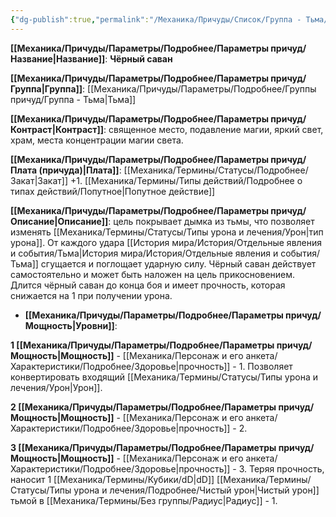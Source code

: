```yaml
---
{"dg-publish":true,"permalink":"/Механика/Причуды/Список/Группа - Тьма/Чёрный саван/","noteIcon":"","created":"2025-10-12T10:43:45.220+03:00","updated":"2025-10-20T13:31:33.387+03:00"}
---
```



**[[Механика/Причуды/Параметры/Подробнее/Параметры причуд/Название\|Название]]**: **Чёрный саван**

**[[Механика/Причуды/Параметры/Подробнее/Параметры причуд/Группа\|Группа]]**: [[Механика/Причуды/Параметры/Подробнее/Группы причуд/Группа - Тьма\|Тьма]] 

**[[Механика/Причуды/Параметры/Подробнее/Параметры причуд/Контраст\|Контраст]]**: священное место, подавление магии, яркий свет, храм, места концентрации магии света.

**[[Механика/Причуды/Параметры/Подробнее/Параметры причуд/Плата (причуда)\|Плата]]**: [[Механика/Термины/Статусы/Подробнее/Закат\|Закат]] +1. [[Механика/Термины/Типы действий/Подробнее о типах действий/Попутное\|Попутное действие]]

**[[Механика/Причуды/Параметры/Подробнее/Параметры причуд/Описание\|Описание]]**: цель покрывает дымка из тьмы, что позволяет изменять [[Механика/Термины/Статусы/Типы урона и лечения/Урон\|тип урона]]. От каждого удара [[История мира/История/Отдельные явления и события/Тьма\|История мира/История/Отдельные явления и события/Тьма]] сгущается и поглощает ударную силу. Чёрный саван действует самостоятельно и может быть наложен на цель прикосновением. Длится чёрный саван до конца боя и имеет прочность, которая снижается на 1 при получении урона. 


- **[[Механика/Причуды/Параметры/Подробнее/Параметры причуд/Мощность\|Уровни]]**:

**1 [[Механика/Причуды/Параметры/Подробнее/Параметры причуд/Мощность\|Мощность]]** - [[Механика/Персонаж и его анкета/Характеристики/Подробнее/Здоровье\|прочность]] - 1. Позволяет конвертировать входящий [[Механика/Термины/Статусы/Типы урона и лечения/Урон\|Урон]].

**2 [[Механика/Причуды/Параметры/Подробнее/Параметры причуд/Мощность\|Мощность]]** - [[Механика/Персонаж и его анкета/Характеристики/Подробнее/Здоровье\|прочность]] - 2.

**3 [[Механика/Причуды/Параметры/Подробнее/Параметры причуд/Мощность\|Мощность]]** - [[Механика/Персонаж и его анкета/Характеристики/Подробнее/Здоровье\|прочность]] - 3. Теряя прочность, наносит 1 [[Механика/Термины/Кубики/dD\|dD]] [[Механика/Термины/Статусы/Типы урона и лечения/Подробнее/Чистый урон\|Чистый урон]] тьмой в [[Механика/Термины/Без группы/Радиус\|Радиус]] - 1.